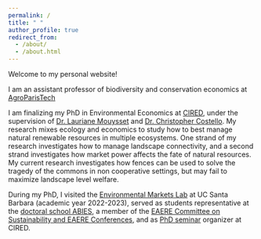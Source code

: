 ```yaml
---
permalink: /
title: " "
author_profile: true
redirect_from: 
  - /about/
  - /about.html
---
```


Welcome to my personal website!

I am an assistant professor of biodiversity and conservation economics at [AgroParisTech](https://www.agroparistech.fr/)

I am finalizing my PhD in Environmental Economics at [CIRED](https://www.centre-cired.fr/en/), under the supervision of [Dr. Lauriane Mouysset](https://laurianemouysset.wordpress.com/) and [Dr. Christopher Costello](http://www.christopherjcostello.com/). My research mixes ecology and economics to study how to best manage natural renewable resources in multiple ecosystems. One strand of my research investigates how to manage landscape connectivity, and a second strand investigates how market power affects the fate of natural resources. My current research investigates how fences can be used to solve the tragedy of the commons in non cooperative settings, but may fail to maximize landscape level welfare. 

During my PhD, I visited the [Environmental Markets Lab](https://emlab.ucsb.edu/) at UC Santa Barbara (academic year 2022-2023), served as students representative at the [doctoral school ABIES](https://abies.agroparistech.fr/), a member of the [EAERE Committee on Sustainability and EAERE Conferences](https://www.eaere.org/committee-on-sustainability-and-eaere-conferences/#:~:text=The%20Committee%20on%20Sustainability%20and,by%20participants%2C%20the%20criteria%20for), and as [PhD seminar](https://www.centre-cired.fr/seminaire-des-doctorants/) organizer at CIRED. 


